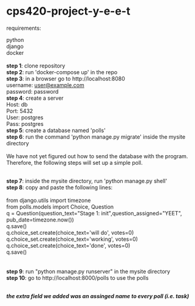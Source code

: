 # cps420-project-y-e-e-t

requirements:

python
<br>django
<br>docker
<br>
<br>
**step 1**: clone repository
<br>
**step 2**: run 'docker-compose up' in the repo<br>
**step 3**: in a browser go to http://localhost:8080
<br>username: user@example.com
<br>password: password
<br>**step 4**: create a server
<br>Host: db
<br>Port: 5432
<br>User: postgres
<br>Pass: postgres
<br>**step 5**: create a database named 'polls'
<br>**step 6**: run the command 'python manage.py migrate' inside the mysite directory
<br>
<br> We have not yet figured out how to send the database with the program. Therefore, the following steps will set up a simple poll.

<br>**step 7**: inside the mysite directory, run 'python manage.py shell'
<br>**step 8**: copy and paste the following lines:
<br>
<br>from django.utils import timezone
<br>from polls.models import Choice, Question
<br>q = Question(question_text="Stage 1: init",question_assigned="YEET", pub_date=timezone.now())
<br>q.save()
<br>q.choice_set.create(choice_text='will do', votes=0)
<br>q.choice_set.create(choice_text='working', votes=0)
<br>q.choice_set.create(choice_text='done', votes=0)
<br>q.save()
<br>
<br>
<br>**step 9**: run "python manage.py runserver" in the mysite directory
<br>**step 10**: go to http://localhost:8000/polls to use the polls

<br> ***the extra field we added was an assinged name to every poll (i.e. task)***
